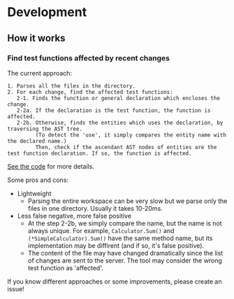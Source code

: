 # Development

## How it works

### Find test functions affected by recent changes

The current approach:

```
1. Parses all the files in the directory.
2. For each change, find the affected test functions:
   2-1. Finds the function or general declaration which encloses the change.
   2-2a. If the declaration is the test function, the function is affected.
   2-2b. Otherwise, finds the entities which uses the declaration, by traversing the AST tree.
         (To detect the 'use', it simply compares the entity name with the declared name.)
         Then, check if the ascendant AST nodes of entities are the test function declaration. If so, the function is affected.
```

[See the code](https://github.com/ks888/noisegate/blob/master/server/dependency.go) for more details.

Some pros and cons:
* Lightweight
   * Parsing the entire workspace can be very slow but we parse only the files in one directory. Usually it takes 10-20ms.
* Less false negative, more false positive
   * At the step 2-2b, we simply compare the name, but the name is not always unique. For example, `Calculator.Sum()` and `(*SimpleCalculator).Sum()` have the same method name, but its implementation may be diffirent (and if so, it's false positive).
   * The content of the file may have changed dramatically since the list of changes are sent to the server. The tool may consider the wrong test function as 'affected'.

If you know different approaches or some improvements, please create an issue!
